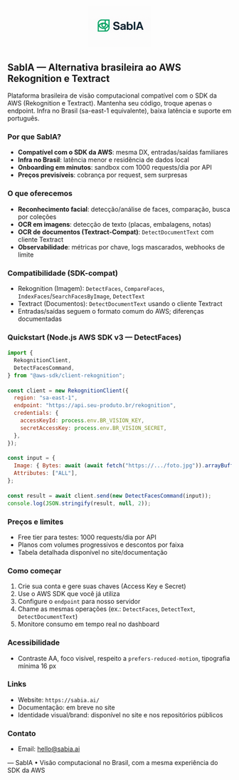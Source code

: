 <p align="center">
  <img src="../../assets/logo/logo.png" alt="SabIA" width="140" />
</p>

## SabIA — Alternativa brasileira ao AWS Rekognition e Textract

Plataforma brasileira de visão computacional compatível com o SDK da AWS (Rekognition e Textract). Mantenha seu código, troque apenas o endpoint. Infra no Brasil (sa-east-1 equivalente), baixa latência e suporte em português.

### Por que SabIA?

- **Compatível com o SDK da AWS**: mesma DX, entradas/saídas familiares
- **Infra no Brasil**: latência menor e residência de dados local
- **Onboarding em minutos**: sandbox com 1000 requests/dia por API
- **Preços previsíveis**: cobrança por request, sem surpresas

### O que oferecemos

- **Reconhecimento facial**: detecção/análise de faces, comparação, busca por coleções
- **OCR em imagens**: detecção de texto (placas, embalagens, notas)
- **OCR de documentos (Textract-Compat)**: `DetectDocumentText` com cliente Textract
- **Observabilidade**: métricas por chave, logs mascarados, webhooks de limite

### Compatibilidade (SDK-compat)

- Rekognition (Imagem): `DetectFaces`, `CompareFaces`, `IndexFaces`/`SearchFacesByImage`, `DetectText`
- Textract (Documentos): `DetectDocumentText` usando o cliente Textract
- Entradas/saídas seguem o formato comum do AWS; diferenças documentadas

### Quickstart (Node.js AWS SDK v3 — DetectFaces)

```javascript
import {
  RekognitionClient,
  DetectFacesCommand,
} from "@aws-sdk/client-rekognition";

const client = new RekognitionClient({
  region: "sa-east-1",
  endpoint: "https://api.seu-produto.br/rekognition",
  credentials: {
    accessKeyId: process.env.BR_VISION_KEY,
    secretAccessKey: process.env.BR_VISION_SECRET,
  },
});

const input = {
  Image: { Bytes: await (await fetch("https://.../foto.jpg")).arrayBuffer() },
  Attributes: ["ALL"],
};

const result = await client.send(new DetectFacesCommand(input));
console.log(JSON.stringify(result, null, 2));
```

### Preços e limites

- Free tier para testes: 1000 requests/dia por API
- Planos com volumes progressivos e descontos por faixa
- Tabela detalhada disponível no site/documentação

### Como começar

1. Crie sua conta e gere suas chaves (Access Key e Secret)
2. Use o AWS SDK que você já utiliza
3. Configure o `endpoint` para nosso servidor
4. Chame as mesmas operações (ex.: `DetectFaces`, `DetectText`, `DetectDocumentText`)
5. Monitore consumo em tempo real no dashboard

### Acessibilidade

- Contraste AA, foco visível, respeito a `prefers-reduced-motion`, tipografia mínima 16 px

### Links

- Website: `https://sabia.ai/`
- Documentação: em breve no site
- Identidade visual/brand: disponível no site e nos repositórios públicos

### Contato

- Email: hello@sabia.ai

—
SabIA • Visão computacional no Brasil, com a mesma experiência do SDK da AWS

